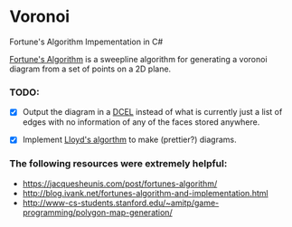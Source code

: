 # Voronoi
Fortune's Algorithm Impementation in C#

[Fortune's Algorithm](https://en.wikipedia.org/wiki/Fortune%27s_algorithm) is a sweepline algorithm for generating a voronoi diagram from a set of points on a 2D plane. 

### TODO: 
- [x] Output the diagram in a [DCEL](https://en.wikipedia.org/wiki/Doubly_connected_edge_list) instead of what is currently just a list of edges with no information of any of the faces stored anywhere. 
- [x] Implement [Lloyd's algorthm](https://en.wikipedia.org/wiki/Lloyd%27s_algorithm) to make (prettier?) diagrams. 


### The following resources were extremely helpful:
- https://jacquesheunis.com/post/fortunes-algorithm/
- http://blog.ivank.net/fortunes-algorithm-and-implementation.html
- http://www-cs-students.stanford.edu/~amitp/game-programming/polygon-map-generation/
